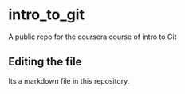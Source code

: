 # intro_to_git
A public repo for the coursera course of intro to Git


## Editing the file
Its a markdown file in this repository.

